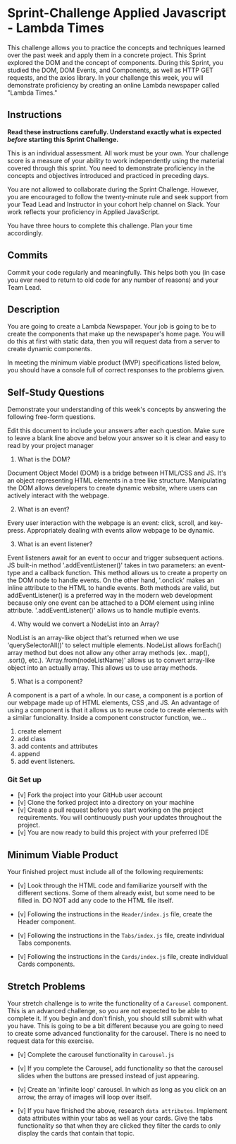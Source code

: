 # Sprint-Challenge Applied Javascript - Lambda Times

This challenge allows you to practice the concepts and techniques learned over the past week and apply them in a concrete project. This Sprint explored the DOM and the concept of components. During this Sprint, you studied the DOM, DOM Events, and Components, as well as HTTP GET requests, and the axios library. In your challenge this week, you will demonstrate proficiency by creating an online Lambda newspaper called "Lambda Times."

## Instructions

**Read these instructions carefully. Understand exactly what is expected _before_ starting this Sprint Challenge.**

This is an individual assessment. All work must be your own. Your challenge score is a measure of your ability to work independently using the material covered through this sprint. You need to demonstrate proficiency in the concepts and objectives introduced and practiced in preceding days.

You are not allowed to collaborate during the Sprint Challenge. However, you are encouraged to follow the twenty-minute rule and seek support from your Tead Lead and Instructor in your cohort help channel on Slack. Your work reflects your proficiency in Applied JavaScript.

You have three hours to complete this challenge. Plan your time accordingly.

## Commits

Commit your code regularly and meaningfully. This helps both you (in case you ever need to return to old code for any number of reasons) and your Team Lead.

## Description

You are going to create a Lambda Newspaper. Your job is going to be to create the components that make up the newspaper's home page. You will do this at first with static data, then you will request data from a server to create dynamic components.

In meeting the minimum viable product (MVP) specifications listed below, you should have a console full of correct responses to the problems given.

## Self-Study Questions

Demonstrate your understanding of this week's concepts by answering the following free-form questions.

Edit this document to include your answers after each question. Make sure to leave a blank line above and below your answer so it is clear and easy to read by your project manager

1. What is the DOM?

Document Object Model (DOM) is a bridge between HTML/CSS and JS. It's an object representing HTML elements in a tree like structure. Manipulating the DOM allows developers to create dynamic website, where users can actively interact with the webpage.

2. What is an event?

Every user interaction with the webpage is an event: click, scroll, and key-press. Appropriately dealing with events allow webpage to be dynamic.

3. What is an event listener?

Event listeners await for an event to occur and trigger subsequent actions. JS built-in method '.addEventListener()' takes in two parameters: an event-type and a callback function. This method allows us to create a property on the DOM node to handle events. On the other hand, '.onclick' makes an inline attribute to the HTML to handle events. Both methods are valid, but addEventListener() is a preferred way in the modern web development because only one event can be attached to a DOM element using inline attribute. '.addEventListener()' allows us to handle mutliple events.

4. Why would we convert a NodeList into an Array?

NodList is an array-like object that's returned when we use 'querySelectorAll()' to select multiple elements. NodeList allows forEach() array method but does not allow any other array methods (ex. .map(), .sort(), etc.). 'Array.from(nodeListName)' allows us to convert array-like object into an actually array. This allows us to use array methods. 

5. What is a component?

A component is a part of a whole. In our case, a component is a portion of our webpage made up of HTML elements, CSS ,and JS. An advantage of using a component is that it allows us to reuse code to create elements with a similar funcionality. Inside a component constructor function, we... 

1) create element 
2) add class 
3) add contents and attributes 
4) append 
5) add event listeners.

### Git Set up

* [v] Fork the project into your GitHub user account
* [v] Clone the forked project into a directory on your machine
* [v] Create a pull request before you start working on the project requirements.  You will continuously push your updates throughout the project.
* [v] You are now ready to build this project with your preferred IDE

## Minimum Viable Product

Your finished project must include all of the following requirements:

* [v] Look through the HTML code and familiarize yourself with the different sections. Some of them already exist, but some need to be filled in. DO NOT add any code to the HTML file itself.

* [v] Following the instructions in the `Header/index.js` file, create the Header component. 

* [v] Following the instructions in the `Tabs/index.js` file, create individual Tabs components.

* [v] Following the instructions in the `Cards/index.js` file, create individual Cards components.

## Stretch Problems

Your stretch challenge is to write the functionality of a `Carousel` component. This is an advanced challenge, so you are not expected to be able to complete it. If you begin and don't finish, you should still submit with what you have. This is going to be a bit different because you are going to need to create some advanced functionality for the carousel. There is no need to request data for this exercise.

* [v] Complete the carousel functionality in `Carousel.js`

* [v] If you complete the Carousel, add functionality so that the carousel slides when the buttons are pressed instead of just appearing.

* [v] Create an 'infinite loop' carousel. In which as long as you click on an arrow, the array of images will loop over itself.

* [v] If you have finished the above, research `data attributes`. Implement data attributes within your tabs as well as your cards. Give the tabs functionality so that when they are clicked they filter the cards to only display the cards that contain that topic.
